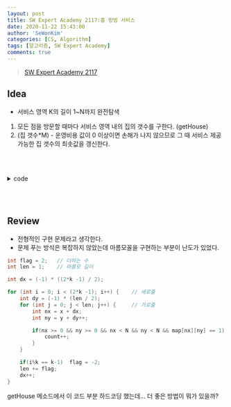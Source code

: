 ```yaml
---
layout: post
title: SW Expert Academy 2117:홈 방범 서비스
date: 2020-11-22 15:43:00
author: 'SeWonKim'
categories: [CS, Algorithm]
tags: [알고리즘, SW Expert Academy]
comments: true
---
```


> [SW Expert Academy 2117](https://swexpertacademy.com/main/code/problem/problemDetail.do?contestProbId=AV5V61LqAf8DFAWu&)

## Idea

- 서비스 영역 K의 길이 1~N까지 완전탐색

1. 모든 점을 방문할 때마다 서비스 영역 내의 집의 갯수를 구한다. (getHouse)
2. (집 갯수\*M) - 운영비용 값이 0 이상이면 손해가 나지 않으므로 그 때 서비스 제공 가능한 집 갯수의 최솟값을 갱신한다.

&nbsp;  
&nbsp;

<details>
<summary>code</summary>
<div markdown="1">

```java
import java.io.BufferedReader;
import java.io.InputStreamReader;
import java.util.StringTokenizer;

public class Solution {

	static int N, M, answer;
	static int[][] map;
	public static void main(String[] args) throws Exception {
		BufferedReader br = new BufferedReader(new InputStreamReader(System.in));
		StringTokenizer st = null;
		int T = Integer.parseInt(br.readLine());
		for (int TC = 1; TC <= T; TC++) {
			st = new StringTokenizer(br.readLine(), " ");
			N = Integer.parseInt(st.nextToken());
			M = Integer.parseInt(st.nextToken());
			map = new int[N][N];

			for (int i = 0; i < N; i++) {
				st = new StringTokenizer(br.readLine(), " ");
				for (int j = 0; j < N; j++) {
					map[i][j] = Integer.parseInt(st.nextToken());
				}
			}

			answer = Integer.MIN_VALUE;	// 서비스를 제공할 수 있는 집의 수
			service(1);
			System.out.println("#"+TC+" "+answer);
		}
	}

	private static void service(int k) {	// k: 서비스 영역

		boolean canService = false;
		int price = getPrice(k);	// 서비스 운영비용

		// 완전 탐색
		for (int i = 0; i < N; i++) {
			for (int j = 0; j < N; j++) {

				int house = getHouse(i, j, k);	// 서비스를 제공 할 수 있는 집의 수
				if(house > 0) {
					int money = (house*M) - price;	// 손해 계산
					if(money >= 0) {
						canService = true;
						answer = Math.max(answer, house);
					}
				}

			} // end j
		} // end i

		if(k > N)	return;	// 종료
		service(k+1);
	}

	private static int getHouse(int x, int y, int k) {
		int count = 0;
		int flag = 2;	// 더하는 수
		int len = 1;	// 마름모 길이

		int dx = (-1) * ((2*k -1) / 2);

		for (int i = 0; i < (2*k -1); i++) {	// 세로줄
			int dy = (-1) * (len / 2);
			for (int j = 0; j < len; j++) {		// 가로줄
				int nx = x + dx;
				int ny = y + dy++;

				if(nx >= 0 && ny >= 0 && nx < N && ny < N && map[nx][ny] == 1) {
					count++;
				}
			}

			if(i%k == k-1)	flag = -2;
			len += flag;
			dx++;

		}
		return count;
	}

	private static int getPrice(int k) {
		int price = 0;
		int flag = 2;
		int len = 1;
		for (int i = 0; i < (2*k -1); i++) {
			price += len;
			if(i%k == k-1)	flag = -2;
			len += flag;
		}
		return price;
	}

}
```

</div>
</details>

&nbsp;  
&nbsp;

## Review

- 전형적인 구현 문제라고 생각한다.
- 문제 푸는 방식은 복잡하지 않았는데 마름모꼴을 구현하는 부분이 난도가 있었다.

```java
int flag = 2;	// 더하는 수
int len = 1;	// 마름모 길이

int dx = (-1) * ((2*k -1) / 2);

for (int i = 0; i < (2*k -1); i++) {	// 세로줄
	int dy = (-1) * (len / 2);
	for (int j = 0; j < len; j++) {		// 가로줄
		int nx = x + dx;
		int ny = y + dy++;

		if(nx >= 0 && ny >= 0 && nx < N && ny < N && map[nx][ny] == 1) {
			count++;
		}
	}

	if(i%k == k-1)	flag = -2;
	len += flag;
	dx++;
}
```

getHouse 메소드에서 이 코드 부분 하드코딩 했는데... 더 좋은 방법이 뭐가 있을까?

&nbsp;  
&nbsp;

